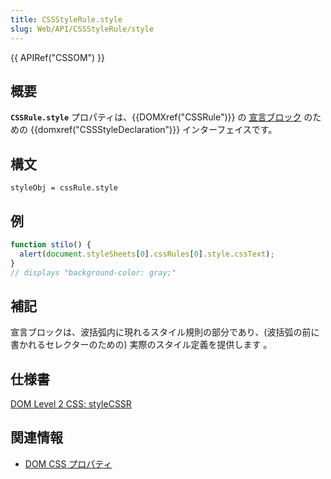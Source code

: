 ```yaml
---
title: CSSStyleRule.style
slug: Web/API/CSSStyleRule/style
---
```


{{ APIRef("CSSOM") }}

## 概要

**`CSSRule.style`** プロパティは、{{DOMXref("CSSRule")}} の [宣言ブロック](http://www.w3.org/TR/1998/REC-CSS2-19980512/syndata.html#block) のための {{domxref("CSSStyleDeclaration")}} インターフェイスです。

## 構文

```
styleObj = cssRule.style
```

## 例

```js
function stilo() {
  alert(document.styleSheets[0].cssRules[0].style.cssText);
}
// displays "background-color: gray;"
```

## 補記

宣言ブロックは、波括弧内に現れるスタイル規則の部分であり、(波括弧の前に書かれるセレクターのための) 実際のスタイル定義を提供します 。

## 仕様書

[DOM Level 2 CSS: styleCSSR](http://www.w3.org/TR/DOM-Level-2-Style/css.html#CSS-CSSStyleRule-style)

## 関連情報

- [DOM CSS プロパティ](/CSS/CSS_Reference)
